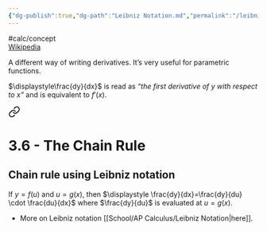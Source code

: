```yaml
---
{"dg-publish":true,"dg-path":"Leibniz Notation.md","permalink":"/leibniz-notation/"}
---
```


#calc/concept  
[Wikipedia](https://en.wikipedia.org/wiki/Leibniz%27s_notation)

A different way of writing derivatives. It’s very useful for parametric functions.

$\displaystyle\frac{dy}{dx}$ is read as *“the first derivative of y with respect to x”* and is equivalent to $f'(x)$.


<div class="transclusion internal-embed is-loaded"><a class="markdown-embed-link" href="/module-3/3-6-the-chain-rule/#chain-rule-using-leibniz-notation" aria-label="Open link"><svg xmlns="http://www.w3.org/2000/svg" width="24" height="24" viewBox="0 0 24 24" fill="none" stroke="currentColor" stroke-width="2" stroke-linecap="round" stroke-linejoin="round" class="svg-icon lucide-link"><path d="M10 13a5 5 0 0 0 7.54.54l3-3a5 5 0 0 0-7.07-7.07l-1.72 1.71"></path><path d="M14 11a5 5 0 0 0-7.54-.54l-3 3a5 5 0 0 0 7.07 7.07l1.71-1.71"></path></svg></a><div class="markdown-embed">

<div class="markdown-embed-title">

# 3.6 - The Chain Rule

</div>


## Chain rule using Leibniz notation
If $y=f(u)$ and $u=g(x)$, then $\displaystyle \frac{dy}{dx}=\frac{dy}{du} \cdot \frac{du}{dx}$ where $\frac{dy}{du}$ is evaluated at $u=g(x)$.
- More on Leibniz notation [[School/AP Calculus/Leibniz Notation\|here]].

</div></div>

